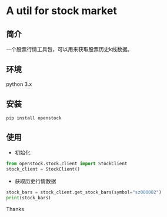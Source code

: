 # A util for stock market

## 简介

一个股票行情工具包，可以用来获取股票历史k线数据。

## 环境

python 3.x

## 安装 
 
```
pip install openstock
```

## 使用

- 初始化

```python
from openstock.stock.client import StockClient
stock_client = StockClient()
```



- 获取历史行情数据

```python
stock_bars = stock_client.get_stock_bars(symbol="sz000002")
print(stock_bars)
```

Thanks

